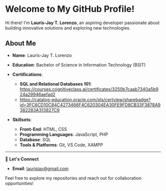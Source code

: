 # Welcome to My GitHub Profile!

Hi there! I'm **Lauris-Jay T. Lorenzo**, an aspiring developer passionate about building innovative solutions and exploring new technologies.

## About Me  

- **Name**: Lauris-Jay T. Lorenzo  
- **Education**: Bachelor of Science in Information Technology (BSIT)  
- **Certifications**:
  - **SQL and Relational Databases 101**: https://courses.cognitiveclass.ai/certificates/3250b7caab7340a5b924a29946aefad2
  - https://catalog-education.oracle.com/pls/certview/sharebadge?id=3FC6CD10C84C4273466F4C620304EA30FE9FD8CB33F3878A9382283A313827C9

- **Skillsets**:  
  - **Front-End**: HTML, CSS  
  - **Programming Languages**: JavaScript, PHP  
  - **Database**: SQL  
  - **Tools & Platforms**: Git, VS Code, XAMPP  

---

🌟 **Let's Connect**  
- **Email**: [laurisjay@gmail.com](mailto:laurisjay@gmail.com)  

Feel free to explore my repositories and reach out for collaboration opportunities!
